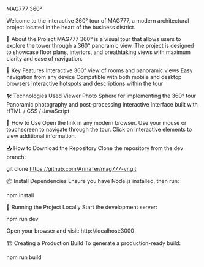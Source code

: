 MAG777 360°

Welcome to the interactive 360° tour of MAG777, a modern architectural project located in the heart of the business district.

📌 About the Project
MAG777 360° is a visual tour that allows users to explore the tower through a 360° panoramic view. The project is designed to showcase floor plans, interiors, and breathtaking views with maximum clarity and ease of navigation.

🎯 Key Features
Interactive 360° view of rooms and panoramic views
Easy navigation from any device
Compatible with both mobile and desktop browsers
Interactive hotspots and descriptions within the tour

🛠️ Technologies Used
Viewer Photo Sphere for implementing the 360° tour
Panoramic photography and post-processing
Interactive interface built with HTML / CSS / JavaScript

📲 How to Use
Open the link in any modern browser.
Use your mouse or touchscreen to navigate through the tour.
Click on interactive elements to view additional information.

📥 How to Download the Repository
Clone the repository from the dev branch:

git clone https://github.com/ArinaTer/mag777-vr.git


📦 Install Dependencies Ensure you have Node.js installed, then run:

npm install

🚀 Running the Project Locally Start the development server:

npm run dev

Open your browser and visit: http://localhost:3000

🏗️ Creating a Production Build To generate a production-ready build:

npm run build
